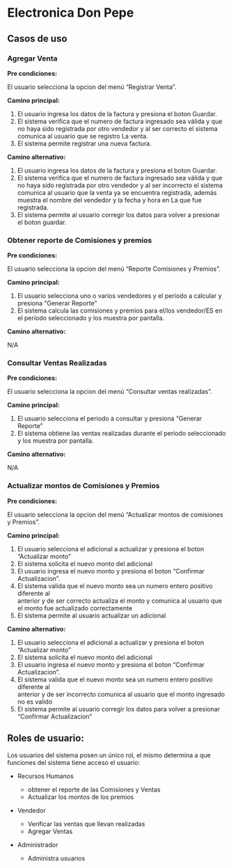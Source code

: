 # Electronica Don Pepe 
## Casos de uso

### Agregar Venta
**Pre condiciones:** 

El usuario selecciona la opcion del menú “Registrar Venta”.

**Camino principal:**

1. El usuario ingresa los datos de la factura y presiona el boton Guardar.
2. El sistema verifica que el numero de factura ingresado sea válida y que no haya
sido registrada por otro vendedor y al ser correcto el sistema comunica al usuario que
se registro La venta.
3. El sistema permite registrar una nueva factura.

**Camino alternativo:**

1. El usuario ingresa los datos de la factura y presiona el boton Guardar.
3. El sistema verifica que el numero de factura ingresado sea válida y que no haya sido registrada por otro vendedor y al ser incorrecto el sistema comunica al usuario que la venta ya se encuentra registrada, además muestra el nombre del vendedor y la fecha y hora en La que fue registrada.
4. El sistema permite al usuario corregir los datos para volver a presionar el boton guardar.

### Obtener reporte de Comisiones y premios
**Pre condiciones:** 

El usuario selecciona la opcion del menú “Reporte Comisiones y Premios”.

**Camino principal:**

1. El usuario selecciona uno o varios vendedores y el período a calcular y presiona  “Generar Reporte”
2. El sistema calcula las comisiones y premios para el/los vendedor/ES en el período seleccionado y los muestra por pantalla.

**Camino alternativo:**  

N/A

### Consultar Ventas Realizadas
**Pre condiciones:** 

El usuario selecciona la opcion del menú “Consultar ventas realizadas”.

**Camino principal:**

1. El usuario selecciona el período a consultar y presiona  “Generar Reporte”
2. El sistema obtiene las ventas realizadas durante el período seleccionado y los muestra por pantalla.

**Camino alternativo:** 

N/A

### Actualizar montos de Comisiones y Premios
**Pre condiciones:** 

El usuario selecciona la opcion del menú “Actualizar montos de comisiones y Premios”.

**Camino principal:**

1. El usuario selecciona el adicional a actualizar y presiona el boton “Actualizar monto”
2. El sistema solicita el nuevo monto del adicional
3. El usuario ingresa el nuevo monto y presiona el boton “Confirmar Actualizacion”.
4. El sistema valida que el nuevo monto sea un numero entero positivo diferente al  
anterior y de ser correcto actualiza el monto y comunica al usuario que el monto fue 
actualizado correctamente
5. El sistema permite al usuario actualizar un adicional

**Camino alternativo:**

1. El usuario selecciona el adicional a actualizar y presiona el boton “Actualizar monto”
2. El sistema solicita el nuevo monto del adicional
3. El usuario ingresa el nuevo monto y presiona el boton “Confirmar Actualizacion”.
4. El sistema valida que el nuevo monto sea un numero entero positivo diferente al  
anterior y de ser incorrecto comunica al usuario que el monto ingresado no es valido 
6. El sistema permite al usuario corregir los datos para volver a presionar “Confirmar Actualizacion”
 
## Roles de usuario:
Los usuarios del sistema posen un único rol, el mismo determina a que funciones del sistema tiene acceso el usuario:

* Recursos Humanos 
    * obtener el reporte de las Comisiones y Ventas
    * Actualizar los montos de los premios
   
* Vendedor
    * Verificar las ventas que llevan realizadas
    * Agregar Ventas
    
* Administrador
    * Administra usuarios
